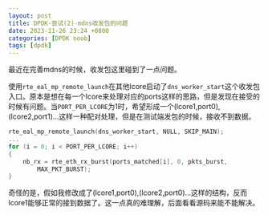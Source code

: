```yaml
---
layout: post
title: DPDK-尝试(2)-mdns收发包的问题
date: 2023-11-26 23:24 +0800
categories: [DPDK noob]
tags: [dpdk]
---
```

最近在完善mdns的时候，收发包这里碰到了一点问题。

使用`rte_eal_mp_remote_launch`在其他lcore启动了`dns_worker_start`这个收发包入口。原本是想在每一个lcore来处理对应的ports这样的思路，但是发现在接受的时候有问题。当`PORT_PER_LCORE`为1时，希望形成一个(lcore1,port0),(lcore2,port1)...这样一种配对处理，但是在测试端发包的时候，接收不到数据。

```c
rte_eal_mp_remote_launch(dns_worker_start, NULL, SKIP_MAIN);
...
for (i = 0; i < PORT_PER_LCORE; i++)
{
    nb_rx = rte_eth_rx_burst(ports_matched[i], 0, pkts_burst,
        MAX_PKT_BURST);
}
```

奇怪的是，假如我修改成了(lcore1,port0),(lcore2,port0)...这样的结构，反而lcore1能够正常的接到数据了。这一点真的难理解，后面看看源码来能不能解决。